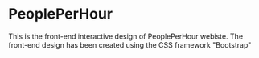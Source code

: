 # PeoplePerHour
This is the front-end interactive design of PeoplePerHour webiste. The front-end design has been created using the CSS framework "Bootstrap"
